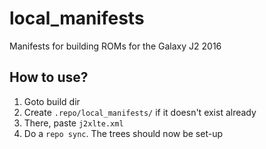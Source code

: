 # local_manifests
Manifests for building ROMs for the Galaxy J2 2016

## How to use?
1. Goto build dir
2. Create `.repo/local_manifests/` if it doesn't exist already
3. There, paste `j2xlte.xml`
4. Do a `repo sync`. The trees should now be set-up
